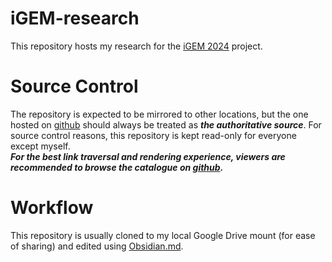 # iGEM-research
This repository hosts my research for the [iGEM 2024](https://igem.org/) project.  

# Source Control
The repository is expected to be mirrored to other locations, but the one hosted on [github](https://github.com/CCheukKa/iGEM-research) should always be treated as ***the authoritative source***. For source control reasons, this repository is kept read-only for everyone except myself.  
***For the best link traversal and rendering experience, viewers are recommended to browse the catalogue on [github](https://github.com/CCheukKa/iGEM-research).***

# Workflow
This repository is usually cloned to my local Google Drive mount (for ease of sharing) and edited using [Obsidian.md](https://obsidian.md/).